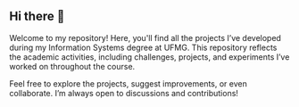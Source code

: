 ## Hi there 👋

Welcome to my repository! Here, you'll find all the projects I’ve developed during my Information Systems degree at UFMG. This repository reflects the academic activities, including challenges, projects, and experiments I’ve worked on throughout the course.

Feel free to explore the projects, suggest improvements, or even collaborate. I’m always open to discussions and contributions!
